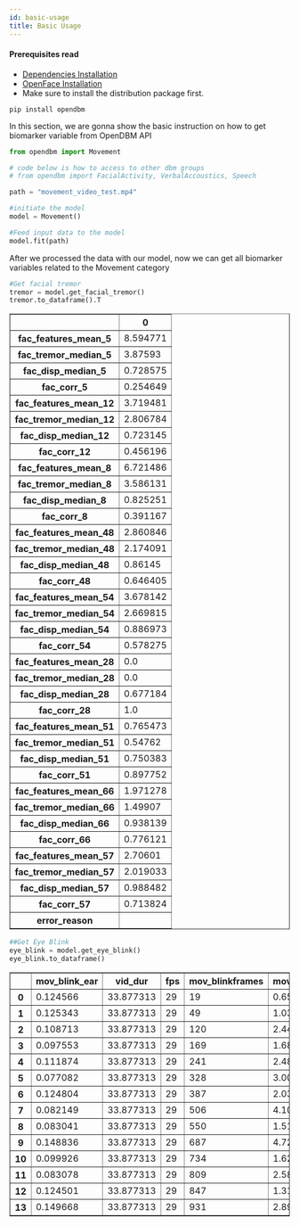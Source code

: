 ```yaml
---
id: basic-usage
title: Basic Usage
---
```




#### Prerequisites read
* [Dependencies Installation](dependencies-installation)
* [OpenFace Installation](openface-docker-installation)
* Make sure to install the distribution package first.




```commandline
pip install opendbm
```

In this section, we are gonna show the basic instruction on how to get biomarker variable from OpenDBM API

```python
from opendbm import Movement

# code below is how to access to other dbm groups
# from opendbm import FacialActivity, VerbalAccoustics, Speech
```


```python
path = "movement_video_test.mp4"
```


```python
#initiate the model
model = Movement()
```


```python
#Feed input data to the model
model.fit(path)
```


After we processed the data with our model, now we can get all biomarker variables related to the Movement category


```python
#Get facial tremor
tremor = model.get_facial_tremor()
tremor.to_dataframe().T
```




<div>

<table border="1" class="dataframe" style={{width:'50%',}}>
  <thead>
    <tr style={{textAlign:'right',}}>
      <th></th>
      <th>0</th>
    </tr>
  </thead>
  <tbody>
    <tr>
      <th>fac_features_mean_5</th>
      <td>8.594771</td>
    </tr>
    <tr>
      <th>fac_tremor_median_5</th>
      <td>3.87593</td>
    </tr>
    <tr>
      <th>fac_disp_median_5</th>
      <td>0.728575</td>
    </tr>
    <tr>
      <th>fac_corr_5</th>
      <td>0.254649</td>
    </tr>
    <tr>
      <th>fac_features_mean_12</th>
      <td>3.719481</td>
    </tr>
    <tr>
      <th>fac_tremor_median_12</th>
      <td>2.806784</td>
    </tr>
    <tr>
      <th>fac_disp_median_12</th>
      <td>0.723145</td>
    </tr>
    <tr>
      <th>fac_corr_12</th>
      <td>0.456196</td>
    </tr>
    <tr>
      <th>fac_features_mean_8</th>
      <td>6.721486</td>
    </tr>
    <tr>
      <th>fac_tremor_median_8</th>
      <td>3.586131</td>
    </tr>
    <tr>
      <th>fac_disp_median_8</th>
      <td>0.825251</td>
    </tr>
    <tr>
      <th>fac_corr_8</th>
      <td>0.391167</td>
    </tr>
    <tr>
      <th>fac_features_mean_48</th>
      <td>2.860846</td>
    </tr>
    <tr>
      <th>fac_tremor_median_48</th>
      <td>2.174091</td>
    </tr>
    <tr>
      <th>fac_disp_median_48</th>
      <td>0.86145</td>
    </tr>
    <tr>
      <th>fac_corr_48</th>
      <td>0.646405</td>
    </tr>
    <tr>
      <th>fac_features_mean_54</th>
      <td>3.678142</td>
    </tr>
    <tr>
      <th>fac_tremor_median_54</th>
      <td>2.669815</td>
    </tr>
    <tr>
      <th>fac_disp_median_54</th>
      <td>0.886973</td>
    </tr>
    <tr>
      <th>fac_corr_54</th>
      <td>0.578275</td>
    </tr>
    <tr>
      <th>fac_features_mean_28</th>
      <td>0.0</td>
    </tr>
    <tr>
      <th>fac_tremor_median_28</th>
      <td>0.0</td>
    </tr>
    <tr>
      <th>fac_disp_median_28</th>
      <td>0.677184</td>
    </tr>
    <tr>
      <th>fac_corr_28</th>
      <td>1.0</td>
    </tr>
    <tr>
      <th>fac_features_mean_51</th>
      <td>0.765473</td>
    </tr>
    <tr>
      <th>fac_tremor_median_51</th>
      <td>0.54762</td>
    </tr>
    <tr>
      <th>fac_disp_median_51</th>
      <td>0.750383</td>
    </tr>
    <tr>
      <th>fac_corr_51</th>
      <td>0.897752</td>
    </tr>
    <tr>
      <th>fac_features_mean_66</th>
      <td>1.971278</td>
    </tr>
    <tr>
      <th>fac_tremor_median_66</th>
      <td>1.49907</td>
    </tr>
    <tr>
      <th>fac_disp_median_66</th>
      <td>0.938139</td>
    </tr>
    <tr>
      <th>fac_corr_66</th>
      <td>0.776121</td>
    </tr>
    <tr>
      <th>fac_features_mean_57</th>
      <td>2.70601</td>
    </tr>
    <tr>
      <th>fac_tremor_median_57</th>
      <td>2.019033</td>
    </tr>
    <tr>
      <th>fac_disp_median_57</th>
      <td>0.988482</td>
    </tr>
    <tr>
      <th>fac_corr_57</th>
      <td>0.713824</td>
    </tr>
    <tr>
      <th>error_reason</th>
      <td></td>
    </tr>
  </tbody>
</table>
</div>




```python
##Get Eye Blink
eye_blink = model.get_eye_blink()
eye_blink.to_dataframe()
```




<div>

<table border="1" class="dataframe" style={{width:'50%',}}>
  <thead>
    <tr style={{textAlign:'right',}}>
      <th></th>
      <th>mov_blink_ear</th>
      <th>vid_dur</th>
      <th>fps</th>
      <th>mov_blinkframes</th>
      <th>mov_blinkdur</th>
      <th>dbm_master_url</th>
    </tr>
  </thead>
  <tbody>
    <tr>
      <th>0</th>
      <td>0.124566</td>
      <td>33.877313</td>
      <td>29</td>
      <td>19</td>
      <td>0.655172</td>
      <td>movement_video_test.mp4</td>
    </tr>
    <tr>
      <th>1</th>
      <td>0.125343</td>
      <td>33.877313</td>
      <td>29</td>
      <td>49</td>
      <td>1.034483</td>
      <td>movement_video_test.mp4</td>
    </tr>
    <tr>
      <th>2</th>
      <td>0.108713</td>
      <td>33.877313</td>
      <td>29</td>
      <td>120</td>
      <td>2.448276</td>
      <td>movement_video_test.mp4</td>
    </tr>
    <tr>
      <th>3</th>
      <td>0.097553</td>
      <td>33.877313</td>
      <td>29</td>
      <td>169</td>
      <td>1.689655</td>
      <td>movement_video_test.mp4</td>
    </tr>
    <tr>
      <th>4</th>
      <td>0.111874</td>
      <td>33.877313</td>
      <td>29</td>
      <td>241</td>
      <td>2.482759</td>
      <td>movement_video_test.mp4</td>
    </tr>
    <tr>
      <th>5</th>
      <td>0.077082</td>
      <td>33.877313</td>
      <td>29</td>
      <td>328</td>
      <td>3.000000</td>
      <td>movement_video_test.mp4</td>
    </tr>
    <tr>
      <th>6</th>
      <td>0.124804</td>
      <td>33.877313</td>
      <td>29</td>
      <td>387</td>
      <td>2.034483</td>
      <td>movement_video_test.mp4</td>
    </tr>
    <tr>
      <th>7</th>
      <td>0.082149</td>
      <td>33.877313</td>
      <td>29</td>
      <td>506</td>
      <td>4.103448</td>
      <td>movement_video_test.mp4</td>
    </tr>
    <tr>
      <th>8</th>
      <td>0.083041</td>
      <td>33.877313</td>
      <td>29</td>
      <td>550</td>
      <td>1.517241</td>
      <td>movement_video_test.mp4</td>
    </tr>
    <tr>
      <th>9</th>
      <td>0.148836</td>
      <td>33.877313</td>
      <td>29</td>
      <td>687</td>
      <td>4.724138</td>
      <td>movement_video_test.mp4</td>
    </tr>
    <tr>
      <th>10</th>
      <td>0.099926</td>
      <td>33.877313</td>
      <td>29</td>
      <td>734</td>
      <td>1.620690</td>
      <td>movement_video_test.mp4</td>
    </tr>
    <tr>
      <th>11</th>
      <td>0.083078</td>
      <td>33.877313</td>
      <td>29</td>
      <td>809</td>
      <td>2.586207</td>
      <td>movement_video_test.mp4</td>
    </tr>
    <tr>
      <th>12</th>
      <td>0.124501</td>
      <td>33.877313</td>
      <td>29</td>
      <td>847</td>
      <td>1.310345</td>
      <td>movement_video_test.mp4</td>
    </tr>
    <tr>
      <th>13</th>
      <td>0.149668</td>
      <td>33.877313</td>
      <td>29</td>
      <td>931</td>
      <td>2.896552</td>
      <td>movement_video_test.mp4</td>
    </tr>
  </tbody>
</table>
</div>
